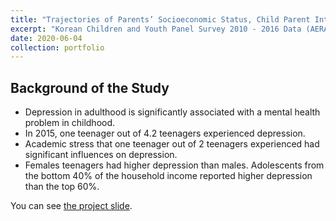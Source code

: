 ```yaml
---
title: "Trajectories of Parents’ Socioeconomic Status, Child Parent Interaction, Children’s Self control, School Readiness, and Academic Performance"
excerpt: "Korean Children and Youth Panel Survey 2010 - 2016 Data (AERA conference poster 2019) <br/> <img src='/portfolio/images/school_readiness.png'>"
date: 2020-06-04
collection: portfolio
---
```


Background of the Study
-----
* Depression in adulthood is significantly associated with a mental health problem in childhood.
* In 2015, one teenager out of 4.2 teenagers experienced depression.  
* Academic stress that one teenager out of 2 teenagers experienced had significant influences on depression.
* Females teenagers had higher depression than males. Adolescents from the bottom 40% of the household income reported higher depression than the top 60%.

You can see [the project slide](https://docs.google.com/presentation/d/1ZN4aDZzsOtd8FRu4JvSlWoBJdMQNfzAx7QQ1aIHmZ0A/edit?usp=sharing).
